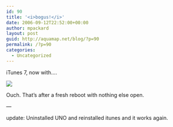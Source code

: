 ```yaml
---
id: 90
title: '<i>bogus!</i>'
date: 2006-09-12T22:52:00+00:00
author: mpackard
layout: post
guid: http://aquamap.net/blog/?p=90
permalink: /?p=90
categories:
  - Uncategorized
---
```

iTunes 7, now with&#8230;.

![](http://static.flickr.com/91/241816410_2dd7a33a03.jpg?v=0) 

Ouch. That&#8217;s after a fresh reboot with nothing else open.

&#8212;

update: Uninstalled UNO and reinstalled itunes and it works again.